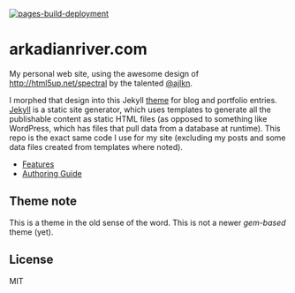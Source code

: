 [![pages-build-deployment](https://github.com/regrubeis/towerwindservices/actions/workflows/pages/pages-build-deployment/badge.svg?branch=gh-pages)](https://github.com/regrubeis/towerwindservices/actions/workflows/pages/pages-build-deployment)

# arkadianriver.com

My personal web site, using the awesome design of http://html5up.net/spectral by
the talented [@ajlkn](http://twitter.com/ajlkn).


I morphed that design into this Jekyll [theme](#theme-note) for blog and portfolio entries.
[Jekyll](https://jekyllrb.com) is a static site generator, which
uses templates to generate all the publishable content as static
HTML files (as opposed to something like WordPress, which has files that pull
data from a database at runtime).
This repo is the exact same code I use for my site (excluding my posts and
some data files created from templates where noted).


- [Features](https://arkadianriver.github.io/arkadianriver.com/topics/user-guide/features.html)
- [Authoring Guide](https://arkadianriver.github.io/arkadianriver.com/topics/user-guide/)

## Theme note
This is a theme in the old sense of the word. This is not a newer _gem-based_ theme (yet).

## License

MIT

